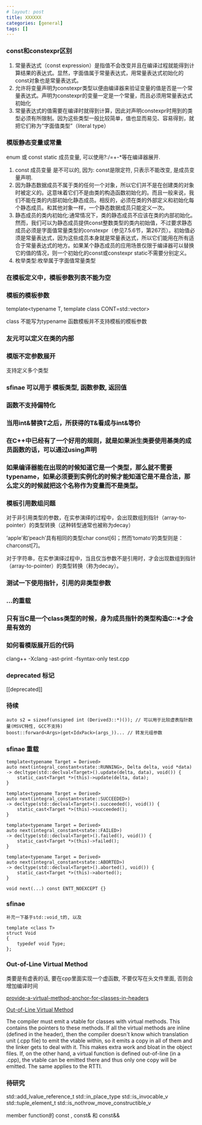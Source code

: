 ```yaml
---
# layout: post
title: XXXXXX
categories: [general]
tags: []
---
```


### const和constexpr区别

1. 常量表达式（const expression）是指值不会改变并且在编译过程就能得到计算结果的表达式。显然，字面值属于常量表达式，用常量表达式初始化的const对象也是常量表达式。
1. 允许将变量声明为constexpr类型以便由编译器来验证变量的值是否是一个常量表达式。声明为constexpr的变量一定是一个常量，而且必须用常量表达式初始化
1. 常量表达式的值需要在编译时就得到计算，因此对声明constexpr时用到的类型必须有所限制。因为这些类型一般比较简单，值也显而易见、容易得到，就把它们称为“字面值类型”（literal type）

### 模版静态变量或常量

enum 或 const static 成员变量, 可以使用?:/=+-*等在编译器展开.

1. const 成员变量 是不可以的, 因为: const是限定符, 只表示不能改变, 是成员变量声明.
1. 因为静态数据成员不属于类的任何一个对象，所以它们并不是在创建类的对象时被定义的。这意味着它们不是由类的构造函数初始化的。而且一般来说，我们不能在类的内部初始化静态成员。相反的，必须在类的外部定义和初始化每个静态成员。和其他对象一样，一个静态数据成员只能定义一次。
1. 静态成员的类内初始化:通常情况下，类的静态成员不应该在类的内部初始化。然而，我们可以为静态成员提供const整数类型的类内初始值，不过要求静态成员必须是字面值常量类型的constexpr（参见7.5.6节，第267页）。初始值必须是常量表达式，因为这些成员本身就是常量表达式，所以它们能用在所有适合于常量表达式的地方。如果某个静态成员的应用场景仅限于编译器可以替换它的值的情况，则一个初始化的const或constexpr static不需要分别定义。
1. 枚举类型:枚举属于字面值常量类型

### 在模板定义中，模板参数列表不能为空

### 模板的模板参数

template<typename T, template<typename> class CONT=std::vector>

class 不能写为typename
函数模板并不支持模板的模板参数

### 友元可以定义在类的内部

### 模版不定参数展开

支持定义多个类型

### sfinae 可以用于 模板类型, 函数参数, 返回值

### 函数不支持偏特化

### 当用int&替换T之后，所获得的T&看成与int&等价

### 在C++中已经有了一个好用的规则，就是如果派生类要使用基类的成员函数的话，可以通过using声明

### 如果编译器能在出现的时候知道它是一个类型，那么就不需要typename，如果必须要到实例化的时候才能知道它是不是合法，那么定义的时候就把这个名称作为变量而不是类型。

### 模板引用数组问题

对于非引用类型的参数，在实参演绎的过程中，会出现数组到指针（array-to-pointer）的类型转换（这种转型通常也被称为decay）

‘apple’和‘peach’具有相同的类型char const[6]；然而‘tomato’的类型则是：charconst[7]。

对于字符串，在实参演绎过程中，当且仅当参数不是引用时，才会出现数组到指针（array-to-pointer）的类型转换（称为decay）。

### 测试一下使用指针，引用的非类型参数

### ...的重载

### 只有当C是一个class类型的时候，身为成员指针的类型构造C::*才会是有效的

### 如何看模版展开后的代码

clang++ -Xclang -ast-print -fsyntax-only test.cpp

### deprecated 标记

 [[deprecated]]

 ### 待续

    auto s2 = sizeof(unsigned int (Derived3::*)()); // 可以用于比较虚表指针数量(MSVC特性, GCC不支持)
    boost::forward<Args>(get<IdxPack>(args_))... // 转发元组参数
    
### sfinae 重载

    template<typename Target = Derived>
    auto next(integral_constant<state::RUNNING>, Delta delta, void *data)
    -> decltype(std::declval<Target>().update(delta, data), void()) {
        static_cast<Target *>(this)->update(delta, data);
    }

    template<typename Target = Derived>
    auto next(integral_constant<state::SUCCEEDED>)
    -> decltype(std::declval<Target>().succeeded(), void()) {
        static_cast<Target *>(this)->succeeded();
    }

    template<typename Target = Derived>
    auto next(integral_constant<state::FAILED>)
    -> decltype(std::declval<Target>().failed(), void()) {
        static_cast<Target *>(this)->failed();
    }

    template<typename Target = Derived>
    auto next(integral_constant<state::ABORTED>)
    -> decltype(std::declval<Target>().aborted(), void()) {
        static_cast<Target *>(this)->aborted();
    }

    void next(...) const ENTT_NOEXCEPT {}    


### sfinae

    补充一下基于std::void_t的, 以及 

    template <class T>
    struct Void
    {
        typedef void Type;
    }; 
    

### Out-of-Line Virtual Method
类要是有虚表的话, 要在cpp里面实现一个虚函数, 不要仅写在头文件里面, 否则会增加编译时间

[provide-a-virtual-method-anchor-for-classes-in-headers](https://llvm.org/docs/CodingStandards.html#provide-a-virtual-method-anchor-for-classes-in-headers)

[Out-of-Line Virtual Method](https://stackoverflow.com/questions/16801222/out-of-line-virtual-method)

The compiler must emit a vtable for classes with virtual methods. This contains the pointers to these methods. If all the virtual methods are inline (defined in the header), then the compiler doesn't know which translation unit (.cpp file) to emit the vtable within, so it emits a copy in all of them and the linker gets to deal with it. This makes extra work and bloat in the object files. If, on the other hand, a virtual function is defined out-of-line (in a .cpp), the vtable can be emitted there and thus only one copy will be emitted. The same applies to the RTTI.



### 待研究

std::add_lvalue_reference_t
std::in_place_type
std::is_invocable_v
std::tuple_element_t
std::is_nothrow_move_constructible_v

member function的 const , const& 和 const&&



